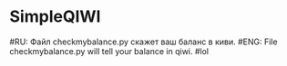 # SimpleQIWI
#RU: Файл checkmybalance.py скажет ваш баланс в киви.
#ENG: File checkmybalance.py will tell your balance in qiwi.
#lol
